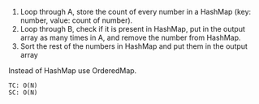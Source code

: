 1) Loop through A, store the count of every number in a HashMap (key: number, value: count of number).
2) Loop through B, check if it is present in HashMap, put in the output array as many times in A,
and remove the number from HashMap.
3) Sort the rest of the numbers in HashMap and put them in the output array

Instead of HashMap use OrderedMap.

    TC: O(N)
    SC: O(N)